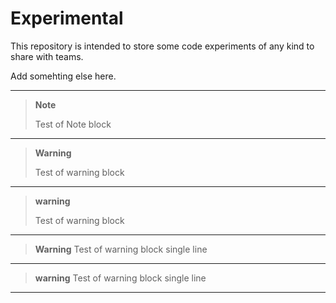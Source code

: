 # Experimental

This repository is intended to store some code experiments of any kind to share with teams.

Add somehting else here.

---
> **Note**
>
> Test of Note block
---
> **Warning**
>
> Test of warning block
---
> **warning**
>
> Test of warning block
---
> **Warning**
> Test of warning block single line
---
> **warning**
> Test of warning block single line
---
